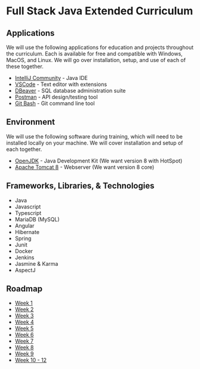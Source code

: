 # Full Stack Java Extended Curriculum

## Applications
We will use the following applications for education and projects throughout the curriculum. Each is available for free and compatible with Windows, MacOS, and Linux. We will go over installation, setup, and use of each of these together. 

 - [IntelliJ Community](https://www.jetbrains.com/idea/download/#section=windows) - Java IDE
 - [VSCode](https://code.visualstudio.com/download) - Text editor with extensions
 - [DBeaver](https://dbeaver.io/download/) - SQL database administration suite
 - [Postman](https://www.postman.com/downloads/) - API design/testing tool
 - [Git Bash](https://git-scm.com/downloads) - Git command line tool


## Environment
We will use the following software during training, which will need to be installed locally on your machine. We will cover installation and setup of each together.

- [OpenJDK](https://adoptopenjdk.net/?variant=openjdk8&jvmVariant=hotspot) - Java Development Kit (We want version 8 with HotSpot)
- [Apache Tomcat 8](https://tomcat.apache.org/download-80.cgi) - Webserver (We want version 8 core)


## Frameworks, Libraries, & Technologies

 - Java
 - Javascript
 - Typescript
 - MariaDB (MySQL)
 - Angular
 - Hibernate
 - Spring
 - Junit
 - Docker
 - Jenkins
 - Jasmine & Karma
 - AspectJ

## Roadmap
 - [Week 1]()
 - [Week 2]()
 - [Week 3]()
 - [Week 4]()
 - [Week 5]()
 - [Week 6]()
 - [Week 7]()
 - [Week 8]()
 - [Week 9]()
 - [Week 10 - 12]()

